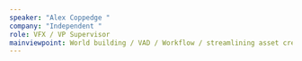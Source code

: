 ```yaml
---
speaker: "Alex Coppedge "
company: "Independent "
role: VFX / VP Supervisor
mainviewpoint: World building / VAD / Workflow / streamlining asset creation
---
```

